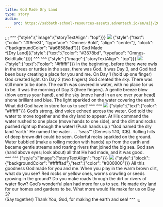 ```yaml
---
title: God Made Dry Land
type: story
audio:
    src: https://sabbath-school-resources-assets.adventech.io/en/aij/2025-01-bg/assets/ABSG-2025-01-BG-04.mp3
---
```


;;;
^^^
{"style":{"image":{"storyTextAlign": "top"}}}
![](https://sabbath-school-resources-assets.adventech.io/en/aij/2025-01-bg/assets/04-00.png)
{"style":{"text":{"color": "#f9ee3f", "typeface": "Omnes-Bold", "align": "center"}, "block":{"backgroundColor": "#a68585ad"}}}
God Made\
^[Dry Land]({"style":{"text":{"color": "#3578bd", "typeface": "Omnes-BoldItalic"}}})
^^^
^^^
{"style":{"image":{"storyTextAlign": "top"}}}
![](https://sabbath-school-resources-assets.adventech.io/en/aij/2025-01-bg/assets/04-01.png)
{"style":{"text":{"color": "#ffffff"}}}
In the beginning, before there were owls in the trees or turtles in the seas, there was God. It was Day 3, and God had been busy creating a place for you and me. On Day 1 (hold up one finger) God created light. On Day 2 (two fingers) God created the sky. There was still more to be done. The earth was covered in water, with no place for us to be. It was the morning of Day 3 (three fingers). A gentle breeze blew (blow across your hand), and the sky (move hand in an arc over your head) shone brilliant and blue. The light sparkled on the water covering the earth. What did God have in store for us to see? 
^^^
^^^
![](https://sabbath-school-resources-assets.adventech.io/en/aij/2025-01-bg/assets/04-02.png)
{"style":{"text":{"color": "#ffffff"}}}
God’s strong, kind voice echoed across the water. God told the water to move together and the dry land to appear. At His command the water rushed to one place (move hands to one side), and the dirt and rocks pushed right up through the water! (Push hands up.) “God named the dry land ‘earth.’ He named the water . . . ‘seas’” (Genesis 1:10, ICB). Rolling hills of deep brown dirt could be seen. Colorful rocks sparkled on the ground. Water bubbled (make a rolling motion with hands) up from the earth and became gentle streams and roaring rivers that joined the big sea. God saw (hand above eyes; look about) all that He had made, and it was good.  
^^^
^^^
{"style":{"image":{"storyTextAlign": "top"}}}
![](https://sabbath-school-resources-assets.adventech.io/en/aij/2025-01-bg/assets/04-03.png)
{"style":{"block": {"backgroundColor": "#ffffffad"},"text":{"color": "#000000"}}}
All this goodness God made for you and me. When you play in the warm brown dirt, what do you see? Red rocks or yellow ones, worms crawling or seeds growing in the ground? Do you make roads through the dirt or rivers of water flow? God’s wonderful plan had more for us to see. He made dry land for our homes and gardens to be. What more would He make for us on Day 3?\
(Say together) Thank You, God, for making the earth and sea!
^^^
;;;